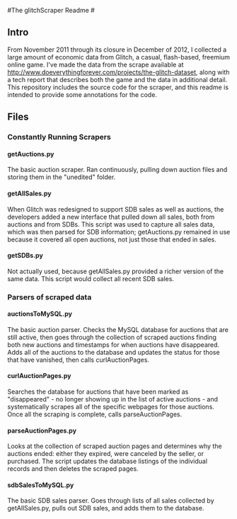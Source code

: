 #The glitchScraper Readme #

## Intro ##

From November 2011 through its closure in December of 2012, I collected a large amount of economic data from Glitch, a casual, flash-based, freemium online game. I've made the data from the scrape available at http://www.doeverythingforever.com/projects/the-glitch-dataset, along with a tech report that describes both the game and the data in additional detail. This repository includes the source code for the scraper, and this readme is intended to provide some annotations for the code.

## Files ##

### Constantly Running Scrapers ###

#### getAuctions.py ####

The basic auction scraper. Ran continuously, pulling down auction files and storing them in the "unedited" folder.

#### getAllSales.py ####

When Glitch was redesigned to support SDB sales as well as auctions, the developers added a new interface that pulled down all sales, both from auctions and from SDBs. This script was used to capture all sales data, which was then parsed for SDB information; getAuctions.py remained in use because it covered all open auctions, not just those that ended in sales.

#### getSDBs.py ####

Not actually used, because getAllSales.py provided a richer version of the same data. This script would collect all recent SDB sales.


### Parsers of scraped data ###

#### auctionsToMySQL.py ####

The basic auction parser. Checks the MySQL database for auctions that are still active, then goes through the collection of scraped auctions finding both new auctions and timestamps for when auctions have disappeared. Adds all of the auctions to the database and updates the status for those that have vanished, then calls curlAuctionPages.

#### curlAuctionPages.py ####

Searches the database for auctions that have been marked as "disappeared" - no longer showing up in the list of active auctions - and systematically scrapes all of the specific webpages for those auctions. Once all the scraping is complete, calls parseAuctionPages.

#### parseAuctionPages.py ####

Looks at the collection of scraped auction pages and determines why the auctions ended: either they expired, were canceled by the seller, or purchased. The script updates the database listings of the individual records and then deletes the scraped pages.

#### sdbSalesToMySQL.py ####

The basic SDB sales parser. Goes through lists of all sales collected by getAllSales.py, pulls out SDB sales, and adds them to the database.
